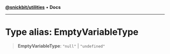 [**@snickbit/utilities**](../README.md) • **Docs**

***

# Type alias: EmptyVariableType

> **EmptyVariableType**: `"null"` \| `"undefined"`
